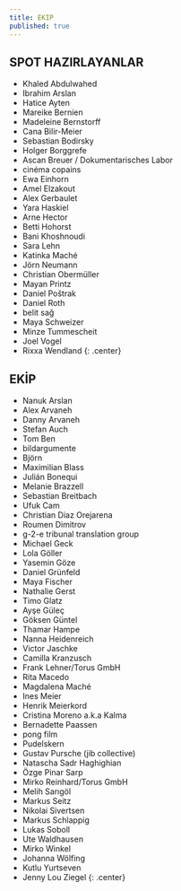 ```yaml
---
title: EKIP
published: true
---
```


## SPOT HAZIRLAYANLAR   
  
  
- Khaled Abdulwahed
- Ibrahim Arslan
- Hatice Ayten
- Mareike Bernien
- Madeleine Bernstorff 
- Cana Bilir-Meier
- Sebastian Bodirsky
- Holger Borggrefe
- Ascan Breuer / Dokumentarisches Labor
- cinéma copains
- Ewa Einhorn
- Amel Elzakout 
- Alex Gerbaulet 
- Yara Haskiel
- Arne Hector
- Betti Hohorst
- Bani Khoshnoudi
- Sara Lehn
- Katinka Maché
- Jörn Neumann
- Christian Obermüller
- Mayan Printz
- Daniel Poštrak
- Daniel Roth
- belit sağ
- Maya Schweizer
- Minze Tummescheit
- Joel Vogel
- Rixxa Wendland
{: .center}   

## EKİP   
  
  
- Nanuk Arslan
- Alex Arvaneh
- Danny Arvaneh
- Stefan Auch
- Tom Ben
- bildargumente
- Björn
- Maximilian Blass
- Julián Bonequi
- Melanie Brazzell
- Sebastian Breitbach
- Ufuk Cam
- Christian Diaz Orejarena
- Roumen Dimitrov
- g-2-e tribunal translation group
- Michael Geck
- Lola Göller
- Yasemin Göze
- Daniel Grünfeld
- Maya Fischer 
- Nathalie Gerst
- Timo Glatz
- Ayşe Güleç
- Göksen Güntel
- Thamar Hampe
- Nanna Heidenreich
- Victor Jaschke
- Camilla Kranzusch
- Frank Lehner/Torus GmbH
- Rita Macedo 
- Magdalena Maché
- Ines Meier
- Henrik Meierkord
- Cristina Moreno a.k.a Kalma
- Bernadette Paassen
- pong film 
- Pudelskern
- Gustav Pursche (jib collective)
- Natascha Sadr Haghighian
- Özge Pinar Sarp
- Mirko Reinhard/Torus GmbH
- Melih Sarıgöl
- Markus Seitz
- Nikolai Sivertsen
- Markus Schlappig
- Lukas Soboll
- Ute Waldhausen
- Mirko Winkel
- Johanna Wölfing
- Kutlu Yurtseven
- Jenny Lou Ziegel
{: .center}
